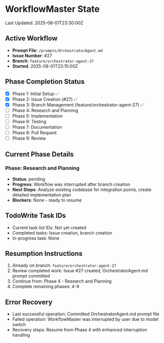 # WorkflowMaster State
Last Updated: 2025-08-01T23:30:00Z

## Active Workflow
- **Prompt File**: `/prompts/OrchestratorAgent.md`
- **Issue Number**: #27
- **Branch**: `feature/orchestrator-agent-27`
- **Started**: 2025-08-01T23:15:00Z

## Phase Completion Status
- [x] Phase 1: Initial Setup ✅
- [x] Phase 2: Issue Creation (#27) ✅
- [x] Phase 3: Branch Management (feature/orchestrator-agent-27) ✅
- [ ] Phase 4: Research and Planning
- [ ] Phase 5: Implementation
- [ ] Phase 6: Testing
- [ ] Phase 7: Documentation
- [ ] Phase 8: Pull Request
- [ ] Phase 9: Review

## Current Phase Details
### Phase: Research and Planning
- **Status**: pending
- **Progress**: Workflow was interrupted after branch creation
- **Next Steps**: Analyze existing codebase for integration points, create detailed implementation plan
- **Blockers**: None - ready to resume

## TodoWrite Task IDs
- Current task list IDs: Not yet created
- Completed tasks: Issue creation, branch creation
- In-progress task: None

## Resumption Instructions
1. Already on branch: `feature/orchestrator-agent-27`
2. Review completed work: Issue #27 created, OrchestratorAgent.md prompt committed
3. Continue from: Phase 4 - Research and Planning
4. Complete remaining phases: 4-9

## Error Recovery
- Last successful operation: Committed OrchestratorAgent.md prompt file
- Failed operation: WorkflowMaster was interrupted by user due to model switch
- Recovery steps: Resume from Phase 4 with enhanced interruption handling